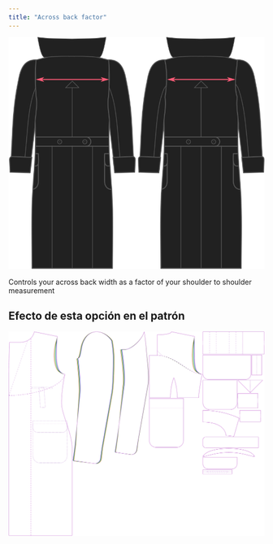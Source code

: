 ```yaml
---
title: "Across back factor"
---
```


![Across back factor](./acrossbackfactor.svg)

Controls your across back width as a factor of your shoulder to shoulder measurement

## Efecto de esta opción en el patrón

![This image shows the effect of this option by superimposing several variants that have a different value for this option](carlton_acrossbackfactor_sample.svg "Effect of this option on the pattern")

